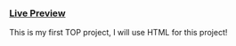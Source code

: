 ###  <a href="https://ilyaeru.github.io/odin-recipes/">Live Preview</a>
This is my first TOP project, I will use HTML for this project!
